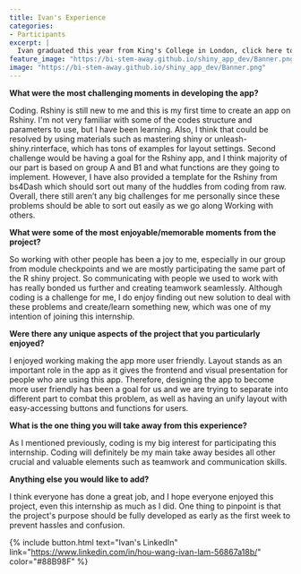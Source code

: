 ```yaml
---
title: Ivan's Experience
categories:
- Participants
excerpt: |
  Ivan graduated this year from King's College in London, click here to learn more about his experience as a participant in this project.|
feature_image: "https://bi-stem-away.github.io/shiny_app_dev/Banner.png"
image: "https://bi-stem-away.github.io/shiny_app_dev/Banner.png"
---
```


**What were the most challenging moments in developing the app?**

Coding. Rshiny is still new to me and this is my first time to create an app on Rshiny. I'm not very familiar with some of the codes structure and parameters to use, but I have been learning. Also, I think that could be resolved by using materials such as mastering shiny or unleash-shiny.rinterface, which has tons of examples for layout settings. Second challenge would be having a goal for the Rshiny app, and I think majority of our part is based on group A and B1 and what functions are they going to implement. However, I have also provided a template for the Rshiny from bs4Dash which should sort out many of the huddles from coding from raw.  Overall, there still aren’t any big challenges for me personally since these problems should be able to sort out easily as we go along
Working with others. 

**What were some of the most enjoyable/memorable moments from the project?**

So working with other people has been a joy to me, especially in our group from module checkpoints and we are mostly participating the same part of the R shiny project. So communicating with people we used to work with has really bonded us further and creating teamwork seamlessly. Although coding is a challenge for me, I do enjoy finding out new solution to deal with these problems and create/learn something new, which was one of my intention of joining this internship.

**Were there any unique aspects of the project that you particularly enjoyed?**

I enjoyed working making the app more user friendly. Layout stands as an important role in the app as it gives the frontend and visual presentation for people who are using this app. Therefore, designing the app to become more user friendly has been a goal for us and we are trying to separate into different part to combat this problem, as well as having an unify layout with easy-accessing buttons and functions for users.

**What is the one thing you will take away from this experience?**

As I mentioned previously, coding is my big interest for participating this internship. Coding will definitely be my main take away besides all other crucial and valuable elements such as teamwork and communication skills.

**Anything else you would like to add?**

I think everyone has done a great job, and I hope everyone enjoyed this project, even this internship as much as I did. One thing to pinpoint is that the project's purpose should be fully developed as early as the first week to prevent hassles and confusion.

{% include button.html text="Ivan's LinkedIn" link="https://www.linkedin.com/in/hou-wang-ivan-lam-56867a18b/" color="#88B98F" %}
